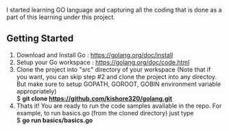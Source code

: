 I started learning GO language and capturing all the coding that is done as a part of this learning under this project.
## Getting Started
1) Download and Install Go : https://golang.org/doc/install
2) Setup your Go workspace : https://golang.org/doc/code.html
3) Clone the project into "src" directory of your workspace (Note that if you want, you can skip step #2 and clone the project into any directoy. But make sure to setup GOPATH, GOROOT, GOBIN environment variable appropriately)   
$ **git clone https://github.com/kishore320/golang.git**
4) Thats it! You are ready to run the code samples available in the repo. For example, to run basics.go (from the cloned directory) just type   
$ **go run basics/basics.go**

